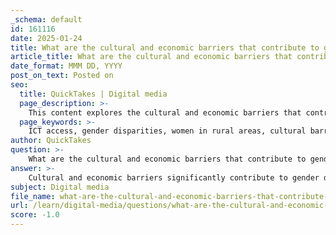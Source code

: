 ```yaml
---
_schema: default
id: 161116
date: 2025-01-24
title: What are the cultural and economic barriers that contribute to gender disparities in ICT access, particularly for women in rural areas?
article_title: What are the cultural and economic barriers that contribute to gender disparities in ICT access, particularly for women in rural areas?
date_format: MMM DD, YYYY
post_on_text: Posted on
seo:
  title: QuickTakes | Digital media
  page_description: >-
    This content explores the cultural and economic barriers that contribute to gender disparities in ICT access, particularly focusing on the challenges faced by women in rural areas, including traditional gender roles, educational inequalities, and financial limitations.
  page_keywords: >-
    ICT access, gender disparities, women in rural areas, cultural barriers, economic barriers, digital literacy, traditional gender roles, educational disparities, financial resources, infrastructure challenges, technology adoption, digital tools
author: QuickTakes
question: >-
    What are the cultural and economic barriers that contribute to gender disparities in ICT access, particularly for women in rural areas?
answer: >-
    Cultural and economic barriers significantly contribute to gender disparities in ICT access, particularly for women in rural areas. Here are some key factors:\n\n### Cultural Barriers\n\n1. **Generational Differences**: There is often a generational gap in technology adoption, where younger individuals are generally more comfortable with digital tools than older generations. This can create a cultural divide that affects women's access to technology, especially in rural areas where traditional roles may be more pronounced.\n\n2. **Cultural Attitudes Toward Technology**: In many cultures, there may be a perception that technology is primarily a male domain. This can discourage women from engaging with ICT, leading to lower levels of digital literacy and confidence in using technology.\n\n3. **Gender Roles and Expectations**: Traditional gender roles can limit women's opportunities to access and use technology. In rural settings, women may be expected to prioritize household responsibilities over personal development, including learning to use digital tools.\n\n4. **Educational Disparities**: Women often have less access to education compared to men, which directly impacts their ability to gain digital skills. The lack of educational opportunities can perpetuate a cycle of inequality in technology access.\n\n### Economic Barriers\n\n1. **Limited Financial Resources**: Women in rural areas may have less financial independence and fewer resources to invest in technology. This includes the inability to purchase devices or pay for internet access, which are critical for ICT engagement.\n\n2. **Employment Opportunities**: Economic factors such as limited job opportunities can restrict women's access to technology. In many cases, women may not have jobs that require or encourage the use of ICT, leading to a lack of exposure and experience.\n\n3. **Dependency on Male Family Members**: In some rural communities, women may rely on male family members for access to technology. This dependency can limit their ability to use ICT independently and can reinforce existing gender inequalities.\n\n4. **Infrastructure Challenges**: Rural areas often face significant infrastructure challenges, including poor internet connectivity and lack of access to digital devices. These challenges disproportionately affect women, who may already be marginalized in terms of access to resources.\n\n### Conclusion\n\nThe interplay of cultural and economic barriers creates a complex landscape for women in rural areas regarding ICT access. Addressing these disparities requires targeted interventions that consider both the cultural context and the economic realities faced by women. Efforts to improve digital literacy, provide financial support, and challenge traditional gender roles are essential for bridging the digital divide and promoting gender equity in technology access.
subject: Digital media
file_name: what-are-the-cultural-and-economic-barriers-that-contribute-to-gender-disparities-in-ict-access-particularly-for-women-in-rural-areas.md
url: /learn/digital-media/questions/what-are-the-cultural-and-economic-barriers-that-contribute-to-gender-disparities-in-ict-access-particularly-for-women-in-rural-areas
score: -1.0
---
```


&nbsp;